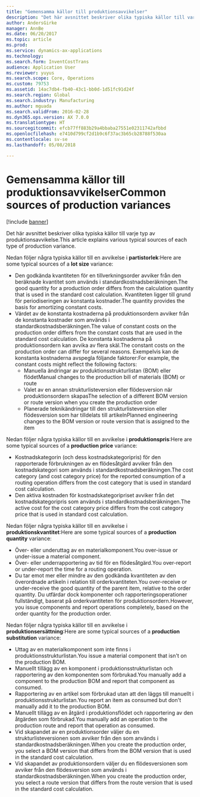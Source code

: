 ```yaml
---
title: "Gemensamma källor till produktionsavvikelser"
description: "Det här avsnittet beskriver olika typiska källor till varje typ av produktionsavvikelse."
author: AndersGirke
manager: AnnBe
ms.date: 06/20/2017
ms.topic: article
ms.prod: 
ms.service: dynamics-ax-applications
ms.technology: 
ms.search.form: InventCostTrans
audience: Application User
ms.reviewer: yuyus
ms.search.scope: Core, Operations
ms.custom: 79753
ms.assetid: 14ac7db4-fb40-43c1-bb0d-1d51fc91d24f
ms.search.region: Global
ms.search.industry: Manufacturing
ms.author: mguada
ms.search.validFrom: 2016-02-28
ms.dyn365.ops.version: AX 7.0.0
ms.translationtype: HT
ms.sourcegitcommit: efcb77ff883b29a4bbaba27551e02311742afbbd
ms.openlocfilehash: e7410d799cf2d1b9c6f37ac3b65cb28788f530aa
ms.contentlocale: sv-se
ms.lasthandoff: 05/08/2018

---
```


# <a name="common-sources-of-production-variances"></a><span data-ttu-id="87799-103">Gemensamma källor till produktionsavvikelser</span><span class="sxs-lookup"><span data-stu-id="87799-103">Common sources of production variances</span></span>

[!include [banner](../includes/banner.md)]

<span data-ttu-id="87799-104">Det här avsnittet beskriver olika typiska källor till varje typ av produktionsavvikelse.</span><span class="sxs-lookup"><span data-stu-id="87799-104">This article explains various typical sources of each type of production variance.</span></span> 

<span data-ttu-id="87799-105">Nedan följer några typiska källor till en avvikelse i **partistorlek**:</span><span class="sxs-lookup"><span data-stu-id="87799-105">Here are some typical sources of a **lot size** variance:</span></span>

-   <span data-ttu-id="87799-106">Den godkända kvantiteten för en tillverkningsorder avviker från den beräknade kvantitet som används i standardkostnadsberäkningen.</span><span class="sxs-lookup"><span data-stu-id="87799-106">The good quantity for a production order differs from the calculation quantity that is used in the standard cost calculation.</span></span> <span data-ttu-id="87799-107">Kvantiteten ligger till grund för periodiseringen av konstanta kostnader.</span><span class="sxs-lookup"><span data-stu-id="87799-107">The quantity provides the basis for amortizing constant costs.</span></span>
-   <span data-ttu-id="87799-108">Värdet av de konstanta kostnaderna på produktionsordern avviker från de konstanta kostnader som används i standardkostnadsberäkningen.</span><span class="sxs-lookup"><span data-stu-id="87799-108">The value of constant costs on the production order differs from the constant costs that are used in the standard cost calculation.</span></span> <span data-ttu-id="87799-109">De konstanta kostnaderna på produktionsordern kan avvika av flera skäl.</span><span class="sxs-lookup"><span data-stu-id="87799-109">The constant costs on the production order can differ for several reasons.</span></span> <span data-ttu-id="87799-110">Exempelvis kan de konstanta kostnaderna avspegla följande faktorer:</span><span class="sxs-lookup"><span data-stu-id="87799-110">For example, the constant costs might reflect the following factors:</span></span>
    -   <span data-ttu-id="87799-111">Manuella ändringar av produktionsstrukturlistan (BOM) eller flödet</span><span class="sxs-lookup"><span data-stu-id="87799-111">Manual changes to the production bill of materials (BOM) or route</span></span>
    -   <span data-ttu-id="87799-112">Valet av en annan strukturlisteversion eller flödesversion när produktionsordern skapas</span><span class="sxs-lookup"><span data-stu-id="87799-112">The selection of a different BOM version or route version when you create the production order</span></span>
    -   <span data-ttu-id="87799-113">Planerade teknikändringar till den strukturlisteversion eller flödesversion som har tilldelats till artikeln</span><span class="sxs-lookup"><span data-stu-id="87799-113">Planned engineering changes to the BOM version or route version that is assigned to the item</span></span>

<span data-ttu-id="87799-114">Nedan följer några typiska källor till en avvikelse i **produktionspris**:</span><span class="sxs-lookup"><span data-stu-id="87799-114">Here are some typical sources of a **production price** variance:</span></span>

-   <span data-ttu-id="87799-115">Kostnadskategorin (och dess kostnadskategoripris) för den rapporterade förbrukningen av en flödesåtgärd avviker från den kostnadskategori som används i standardkostnadsberäkningen.</span><span class="sxs-lookup"><span data-stu-id="87799-115">The cost category (and cost category price) for the reported consumption of a routing operation differs from the cost category that is used in standard cost calculation.</span></span>
-   <span data-ttu-id="87799-116">Den aktiva kostnaden för kostnadskategoripriset avviker från det kostnadskategoripris som används i standardkostnadsberäkningen.</span><span class="sxs-lookup"><span data-stu-id="87799-116">The active cost for the cost category price differs from the cost category price that is used in standard cost calculation.</span></span>

<span data-ttu-id="87799-117">Nedan följer några typiska källor till en avvikelse i **produktionskvantitet**:</span><span class="sxs-lookup"><span data-stu-id="87799-117">Here are some typical sources of a **production quantity** variance:</span></span>

-   <span data-ttu-id="87799-118">Över- eller underuttag av en materialkomponent.</span><span class="sxs-lookup"><span data-stu-id="87799-118">You over-issue or under-issue a material component.</span></span>
-   <span data-ttu-id="87799-119">Över- eller underrapportering av tid för en flödesåtgärd.</span><span class="sxs-lookup"><span data-stu-id="87799-119">You over-report or under-report the time for a routing operation.</span></span>
-   <span data-ttu-id="87799-120">Du tar emot mer eller mindre av den godkända kvantiteten av den överordnade artikeln i relation till orderkvantiteten.</span><span class="sxs-lookup"><span data-stu-id="87799-120">You over-receive or under-receive the good quantity of the parent item, relative to the order quantity.</span></span> <span data-ttu-id="87799-121">Du utfärdar dock komponenter och rapporteringsoperationer fullständigt, baserat på orderkvantiteten för produktionsordern.</span><span class="sxs-lookup"><span data-stu-id="87799-121">However, you issue components and report operations completely, based on the order quantity for the production order.</span></span>

<span data-ttu-id="87799-122">Nedan följer några typiska källor till en avvikelse i **produktionsersättning**:</span><span class="sxs-lookup"><span data-stu-id="87799-122">Here are some typical sources of a **production substitution** variance:</span></span>

-   <span data-ttu-id="87799-123">Uttag av en materialkomponent som inte finns i produktionsstrukturlistan.</span><span class="sxs-lookup"><span data-stu-id="87799-123">You issue a material component that isn't on the production BOM.</span></span>
-   <span data-ttu-id="87799-124">Manuellt tillägg av en komponent i produktionsstrukturlistan och rapportering av den komponenten som förbrukad.</span><span class="sxs-lookup"><span data-stu-id="87799-124">You manually add a component to the production BOM and report that component as consumed.</span></span>
-   <span data-ttu-id="87799-125">Rapportering av en artikel som förbrukad utan att den läggs till manuellt i produktionsstrukturlistan.</span><span class="sxs-lookup"><span data-stu-id="87799-125">You report an item as consumed but don't manually add it to the production BOM.</span></span>
-   <span data-ttu-id="87799-126">Manuellt tillägg av en åtgärd i produktionsflödet och rapportering av den åtgärden som förbrukad.</span><span class="sxs-lookup"><span data-stu-id="87799-126">You manually add an operation to the production route and report that operation as consumed.</span></span>
-   <span data-ttu-id="87799-127">Vid skapandet av en produktionsorder väljer du en strukturlisteversionen som avviker från den som används i standardkostnadsberäkningen.</span><span class="sxs-lookup"><span data-stu-id="87799-127">When you create the production order, you select a BOM version that differs from the BOM version that is used in the standard cost calculation.</span></span>
-   <span data-ttu-id="87799-128">Vid skapandet av produktionsordern väljer du en flödesversionen som avviker från den flödesversion som används i standardkostnadsberäkningen.</span><span class="sxs-lookup"><span data-stu-id="87799-128">When you create the production order, you select a route version that differs from the route version that is used in the standard cost calculation.</span></span>






